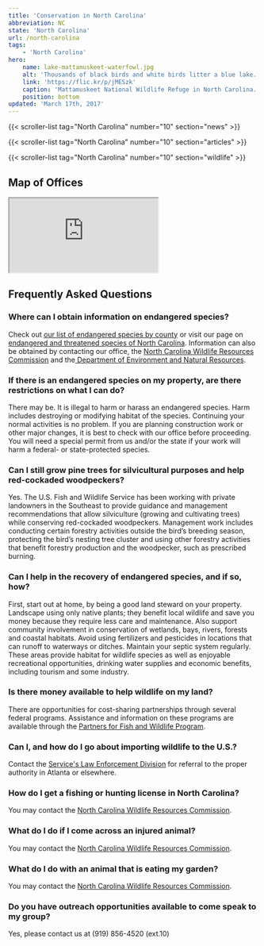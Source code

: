 ```yaml
---
title: 'Conservation in North Carolina'
abbreviation: NC
state: 'North Carolina'
url: /north-carolina
tags:
    - 'North Carolina'
hero:
    name: lake-mattamuskeet-waterfowl.jpg
    alt: 'Thousands of black birds and white birds litter a blue lake.'
    link: 'https://flic.kr/p/jMESzk'
    caption: 'Mattamuskeet National Wildlife Refuge in North Carolina. Photo by Allie Stewart, USFWS.'
    position: bottom
updated: 'March 17th, 2017'
---
```


{{< scroller-list tag="North Carolina" number="10" section="news" >}}

{{< scroller-list tag="North Carolina" number="10" section="articles" >}}

{{< scroller-list tag="North Carolina" number="10" section="wildlife" >}}

## Map of Offices
<iframe src="https://usfws.github.io/southeast-mega-map/?state=NC&scroll=false" class="state-map"></iframe>

## Frequently Asked Questions

### Where can I obtain information on endangered species?

Check out [our list of endangered species by county](https://www.fws.gov/nc-es/es/countyfr.html) or visit our page on [endangered and threatened species of North Carolina](https://www.fws.gov/raleigh/es_tes.html). Information can also be obtained by contacting our office, the [North Carolina Wildlife Resources Commission](http://www.ncwildlife.org/) and the[ Department of Environment and Natural Resources](http://www.ncdenr.gov/).

### If there is an endangered species on my property, are there restrictions on what I can do?

There may be. It is illegal to harm or harass an endangered species. Harm includes destroying or modifying habitat of the species. Continuing your normal activities is no problem. If you are planning construction work or other major changes, it is best to check with our office before proceeding. You will need a special permit from us and/or the state if your work will harm a federal- or state-protected species.

### Can I still grow pine trees for silvicultural purposes and help red-cockaded woodpeckers?

Yes. The U.S. Fish and Wildlife Service has been working with private landowners in the Southeast to provide guidance and management recommendations that allow silviculture (growing and cultivating trees) while conserving red-cockaded woodpeckers. Management work includes conducting certain forestry activities outside the bird’s breeding season, protecting the bird’s nesting tree cluster and using other forestry activities that benefit forestry production and the woodpecker, such as prescribed burning.

### Can I help in the recovery of endangered species, and if so, how?

First, start out at home, by being a good land steward on your property. Landscape using only native plants; they benefit local wildlife and save you money because they require less care and maintenance. Also support community involvement in conservation of wetlands, bays, rivers, forests and coastal habitats. Avoid using fertilizers and pesticides in locations that can runoff to waterways or ditches. Maintain your septic system regularly. These areas provide habitat for wildlife species as well as enjoyable recreational opportunities, drinking water supplies and economic benefits, including tourism and some industry.

### Is there money available to help wildlife on my land?

There are opportunities for cost-sharing partnerships through several federal programs. Assistance and information on these programs are available through the [Partners for Fish and Wildlife Program](https://www.fws.gov/raleigh/pfw.html).

### Can I, and how do I go about importing wildlife to the U.S.?

Contact the [Service's Law Enforcement Division](https://www.fws.gov/le/) for referral to the proper authority in Atlanta or elsewhere.

### How do I get a fishing or hunting license in North Carolina?

You may contact the [North Carolina Wildlife Resources Commission](http://www.ncwildlife.org/Licensing.aspx).

### What do I do if I come across an injured animal?

You may contact the [North Carolina Wildlife Resources Commission](http://www.ncwildlife.org/InjuredWildlife.aspx).

### What do I do with an animal that is eating my garden?

You may contact the [North Carolina Wildlife Resources Commission](http://www.ncwildlife.org/Trapping/HaveaProblem.aspx).

### Do you have outreach opportunities available to come speak to my group?

Yes, please contact us at (919) 856-4520 (ext.10)
